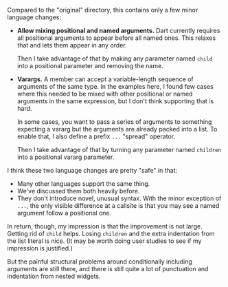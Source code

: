Compared to the "original" directory, this contains only a few minor language
changes:

*   **Allow mixing positional and named arguments.** Dart currently requires all
    positional arguments to appear before all named ones. This relaxes that and
    lets them appear in any order.

    Then I take advantage of that by making any parameter named `child` into
    a positional parameter and removing the name.

*   **Varargs.** A member can accept a variable-length sequence of arguments of
    the same type. In the examples here, I found few cases where this needed to
    be mixed with other positional or named arguments in the same expression,
    but I don't think supporting that is hard.

    In some cases, you want to pass a series of arguments to something expecting
    a vararg but the arguments are already packed into a list. To enable that,
    I also define a prefix `...` "spread" operator.

    Then I take advantage of that by turning any parameter named `children`
    into a positional vararg parameter.

I think these two language changes are pretty "safe" in that:

*   Many other languages support the same thing.
*   We've discussed them both heavily before.
*   They don't introduce novel, unusual syntax. With the minor exception of
    `...`, the only visible difference at a callsite is that you may see a
    named argument follow a positional one.

In return, though, my impression is that the improvement is not large. Getting
rid of `child` helps. Losing `children` and the extra indentation from the list
literal is nice. (It may be worth doing user studies to see if my impression is
justified.)

But the painful structural problems around conditionally including arguments
are still there, and there is still quite a lot of punctuation and indentation
from nested widgets.

